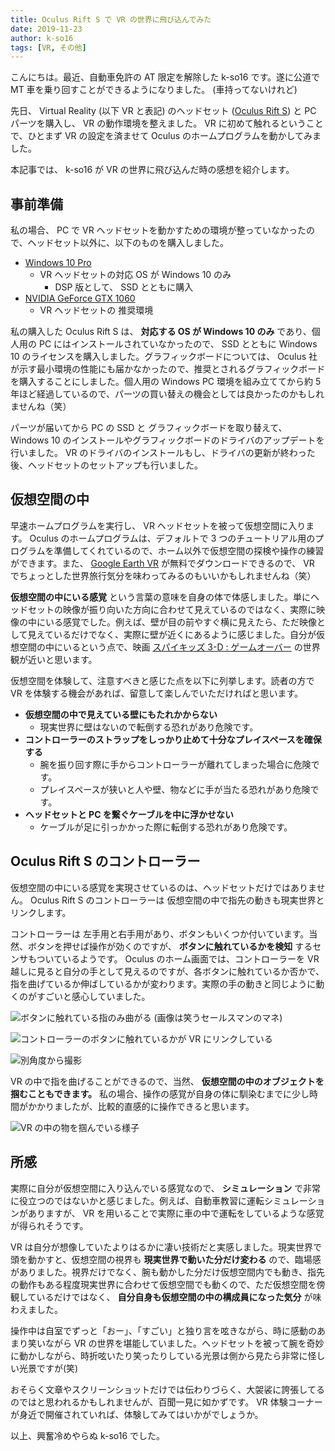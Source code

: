 ```yaml
---
title: Oculus Rift S で VR の世界に飛び込んでみた
date: 2019-11-23
author: k-so16
tags: [VR, その他]
---
```


こんにちは。最近、自動車免許の AT 限定を解除した k-so16 です。遂に公道で MT 車を乗り回すことができるようになりました。 (車持ってないけれど)

先日、 Virtual Reality (以下 VR と表記) のヘッドセット ([Oculus Rift S](https://www.oculus.com/rift-s/)) と PC パーツを購入し、 VR の動作環境を整えました。 VR に初めて触れるということで、ひとまず VR の設定を済ませて Oculus のホームプログラムを動かしてみました。

本記事では、 k-so16 が VR の世界に飛び込んだ時の感想を紹介します。

## 事前準備
私の場合、 PC で VR ヘッドセットを動かすための環境が整っていなかったので、ヘッドセット以外に、以下のものを購入しました。

- [Windows 10 Pro](https://www.microsoft.com/ja-jp/p/windows-10-pro/df77x4d43rkt/48dn?icid=Cat-Windows-mosaic_linknav-2-WindowsPro-ja_jp&activetab=pivot%3aoverviewtab)
    - VR ヘッドセットの対応 OS が Windows 10 のみ
        - DSP 版として、 SSD とともに購入
- [NVIDIA GeForce GTX 1060](https://www.nvidia.com/ja-jp/geforce/products/10series/geforce-gtx-1060/)
    - VR ヘッドセットの 推奨環境

私の購入した Oculus Rift S は、 **対応する OS が Windows 10 のみ** であり、個人用の PC にはインストールされていなかったので、 SSD とともに Windows 10 のライセンスを購入しました。グラフィックボードについては、 Oculus 社が示す最小環境の性能にも届かなかったので、推奨とされるグラフィックボードを購入することにしました。個人用の Windows PC 環境を組み立ててから約 5 年ほど経過しているので、パーツの買い替えの機会としては良かったのかもしれませんね（笑）

パーツが届いてから PC の SSD と グラフィックボードを取り替えて、 Windows 10 のインストールやグラフィックボードのドライバのアップデートを行いました。 VR のドライバのインストールもし、ドライバの更新が終わった後、ヘッドセットのセットアップも行いました。

## 仮想空間の中
早速ホームプログラムを実行し、 VR ヘッドセットを被って仮想空間に入ります。 Oculus のホームプログラムは、デフォルトで 3 つのチュートリアル用のプログラムを準備してくれているので、ホーム以外で仮想空間の探検や操作の練習ができます。また、 [Google Earth VR](https://www.oculus.com/experiences/rift/1513995308673845/) が無料でダウンロードできるので、 VR でちょっとした世界旅行気分を味わってみるのもいいかもしれませんね（笑）

**仮想空間の中にいる感覚** という言葉の意味を自身の体で体感しました。単にヘッドセットの映像が振り向いた方向に合わせて見えているのではなく、実際に映像の中にいる感覚でした。例えば、壁が目の前やすぐ横に見えたら、ただ映像として見えているだけでなく、実際に壁が近くにあるように感じました。自分が仮想空間の中にいるという点で、映画 [スパイキッズ 3-D : ゲームオーバー](https://www.cinematoday.jp/movie/T0001664) の世界観が近いと思います。

仮想空間を体験して、注意すべきと感じた点を以下に列挙します。読者の方で VR を体験する機会があれば、留意して楽しんでいただければと思います。

- **仮想空間の中で見えている壁にもたれかからない**
    - 現実世界に壁はないので転倒する恐れがあり危険です。
- **コントローラーのストラップをしっかり止めて十分なプレイスペースを確保する**
    - 腕を振り回す際に手からコントローラーが離れてしまった場合に危険です。
    - プレイスペースが狭いと人や壁、物などに手が当たる恐れがあり危険です。
- **ヘッドセットと PC を繋ぐケーブルを中に浮かせない**
    - ケーブルが足に引っかかった際に転倒する恐れがあり危険です。

## Oculus Rift S のコントローラー
仮想空間の中にいる感覚を実現させているのは、ヘッドセットだけではありません。 Oculus Rift S のコントローラーは 仮想空間の中で指先の動きも現実世界とリンクします。

コントローラーは 左手用と右手用があり、ボタンもいくつか付いています。当然、ボタンを押せば操作が効くのですが、 **ボタンに触れているかを検知** するセンサもついているようです。 Oculus のホーム画面では、コントローラーを VR 越しに見ると自分の手として見えるのですが、各ボタンに触れているか否かで、指を曲げているか伸ばしているかが変わります。実際の手の動きと同じように動くのがすごいと感心していました。

![](images/vr-experience-report-1.jpeg "ボタンに触れている指のみ曲がる (画像は笑うセールスマンのマネ)")

![](images/vr-experience-report-2.jpg "コントローラーのボタンに触れているかが VR にリンクしている")

![](images/vr-experience-report-3.jpg "別角度から撮影")

VR の中で指を曲げることができるので、当然、 **仮想空間の中のオブジェクトを掴むこともできます。** 私の場合、操作の感覚が自身の体に馴染むまでに少し時間がかかりましたが、比較的直感的に操作できると思います。

![](images/vr-experience-report-4.jpeg "VR の中の物を掴んでいる様子")

## 所感
実際に自分が仮想空間に入り込んでいる感覚なので、 **シミュレーション** で非常に役立つのではないかと感じました。例えば、自動車教習に運転シミュレーションがありますが、 VR を用いることで実際に車の中で運転をしているような感覚が得られそうです。

VR は自分が想像していたよりはるかに凄い技術だと実感しました。現実世界で頭を動かすと、仮想空間の視界も **現実世界で動いた分だけ変わる** ので、臨場感がありました。視界だけでなく、腕も動かした分だけ仮想空間内でも動き、指先の動作もある程度現実世界に合わせて仮想空間でも動くので、ただ仮想空間を傍観しているだけではなく、 **自分自身も仮想空間の中の構成員になった気分** が味わえました。

操作中は自室でずっと「おー」、「すごい」と独り言を呟きながら、時に感動のあまり笑いながら VR の世界を堪能していました。ヘッドセットを被って腕を奇妙に動かしながら、時折呟いたり笑ったりしている光景は側から見たら非常に怪しい光景ですが(笑)

おそらく文章やスクリーンショットだけでは伝わりづらく、大袈裟に誇張してるのではと思われるかもしれませんが、百聞一見に如かずです。 VR 体験コーナーが身近で開催されていれば、体験してみてはいかがでしょうか。

以上、興奮冷めやらぬ k-so16 でした。
